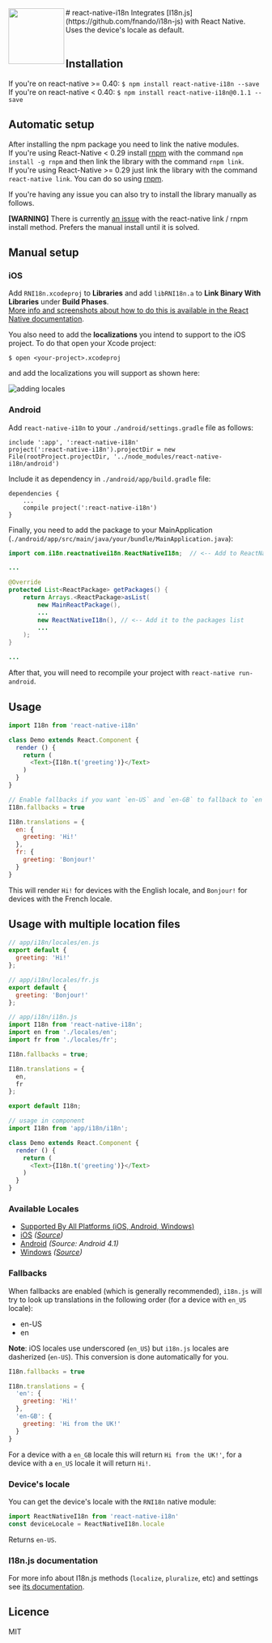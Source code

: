 <img src="https://cdn0.iconfinder.com/data/icons/material-design-ii-glyph/614/3010_-_Translate-512.png" width="110" align="left">
# react-native-i18n
Integrates [I18n.js](https://github.com/fnando/i18n-js) with React Native. Uses the device's locale as default.
<br/>
<br/>

## Installation
If you're on react-native >= 0.40: `$ npm install react-native-i18n --save`  
If you're on react-native < 0.40: `$ npm install react-native-i18n@0.1.1 --save`

## Automatic setup
After installing the npm package you need to link the native modules.  
If you're using React-Native < 0.29 install [rnpm](https://github.com/rnpm/rnpm) with the command `npm install -g rnpm` and then link the library with the command `rnpm link`.   
If you're using React-Native >= 0.29 just link the library with the command `react-native link`.
You can do so using [rnpm](https://github.com/rnpm/rnpm).  

If you're having any issue you can also try to install the library manually as follows.

**[WARNING]** There is currently [an issue](https://github.com/AlexanderZaytsev/react-native-i18n/issues/43) with the react-native link / rnpm install method. Prefers the manual install until it is solved.

## Manual setup
### iOS
Add `RNI18n.xcodeproj` to **Libraries** and add `libRNI18n.a` to **Link Binary With Libraries** under **Build Phases**.  
[More info and screenshots about how to do this is available in the React Native documentation](http://facebook.github.io/react-native/docs/linking-libraries-ios.html#content).

You also need to add the **localizations** you intend to support to the iOS project. To do that open
your Xcode project:

```
$ open <your-project>.xcodeproj
```

and add the localizations you will support as shown here:

![adding locales](docs/adding-locales.png)

### Android
Add `react-native-i18n` to your `./android/settings.gradle` file as follows:
```
include ':app', ':react-native-i18n'
project(':react-native-i18n').projectDir = new File(rootProject.projectDir, '../node_modules/react-native-i18n/android')
```

Include it as dependency in `./android/app/build.gradle` file:
```
dependencies {
    ...
    compile project(':react-native-i18n')
}
```

Finally, you need to add the package to your MainApplication (`./android/app/src/main/java/your/bundle/MainApplication.java`):
```java
import com.i18n.reactnativei18n.ReactNativeI18n;  // <-- Add to ReactNativeI18n to the imports

...

@Override
protected List<ReactPackage> getPackages() {
    return Arrays.<ReactPackage>asList(
        new MainReactPackage(),
        ...
        new ReactNativeI18n(), // <-- Add it to the packages list
        ...
    );
}

...

```

After that, you will need to recompile your project with `react-native run-android`.

## Usage
```javascript
import I18n from 'react-native-i18n'

class Demo extends React.Component {
  render () {
    return (
      <Text>{I18n.t('greeting')}</Text>
    )
  }
}

// Enable fallbacks if you want `en-US` and `en-GB` to fallback to `en`
I18n.fallbacks = true

I18n.translations = {
  en: {
    greeting: 'Hi!'
  },
  fr: {
    greeting: 'Bonjour!'
  }
}
```

This will render `Hi!` for devices with the English locale, and `Bonjour!` for devices with the French locale.

## Usage with multiple location files
```javascript
// app/i18n/locales/en.js
export default {  
  greeting: 'Hi!'
};

// app/i18n/locales/fr.js
export default {  
  greeting: 'Bonjour!'
};

// app/i18n/i18n.js
import I18n from 'react-native-i18n';
import en from './locales/en';
import fr from './locales/fr';  

I18n.fallbacks = true;

I18n.translations = {
  en,
  fr
};

export default I18n; 

// usage in component 
import I18n from 'app/i18n/i18n';

class Demo extends React.Component {
  render () {
    return (
      <Text>{I18n.t('greeting')}</Text>
    )
  }
}
```

### Available Locales
* [Supported By All Platforms (iOS, Android, Windows)](/docs/locales-all.csv)
* [iOS](/docs/locales-ios.csv) *([Source](https://gist.github.com/jasef/337431c43c3addb2cbd5eb215b376179))*
* [Android](/docs/locales-android.csv) *(Source: Android 4.1)*
* [Windows](/docs/locales-windows.csv) *([Source](https://docs.microsoft.com/en-us/windows/uwp/publish/supported-languages))*

### Fallbacks
When fallbacks are enabled (which is generally recommended), `i18n.js` will try to look up translations in the following order (for a device with `en_US` locale):
- en-US
- en

**Note**: iOS locales use underscored (`en_US`) but `i18n.js` locales are dasherized (`en-US`). This conversion is done automatically for you.
```js
I18n.fallbacks = true

I18n.translations = {
  'en': {
    greeting: 'Hi!'
  },
  'en-GB': {
    greeting: 'Hi from the UK!'
  }
}
```
For a device with a `en_GB` locale this will return `Hi from the UK!'`, for a device with a `en_US` locale it will return `Hi!`.

### Device's locale
You can get the device's locale with the `RNI18n` native module:
```js
import ReactNativeI18n from 'react-native-i18n'
const deviceLocale = ReactNativeI18n.locale
```

Returns `en-US`.


### I18n.js documentation
For more info about I18n.js methods (`localize`, `pluralize`, etc) and settings see [its documentation](https://github.com/fnando/i18n-js#setting-up).

## Licence
MIT
